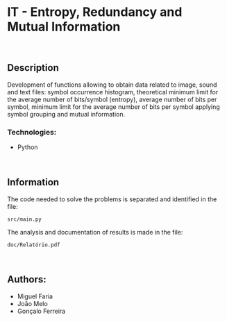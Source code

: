 # IT - Entropy, Redundancy and Mutual Information

<br>

## Description
Development of functions allowing to obtain data related to image, sound and text files: symbol occurrence histogram, theoretical minimum limit for the average number of bits/symbol (entropy), average number of bits per symbol, minimum limit for the average number of bits per symbol applying symbol grouping and mutual information.

### Technologies:
- Python

<br>

## Information
The code needed to solve the problems is separated and identified in the file:

	src/main.py

The analysis and documentation of results is made in the file:

	doc/Relatório.pdf

<br>

## Authors: 
- Miguel Faria
- João Melo
- Gonçalo Ferreira